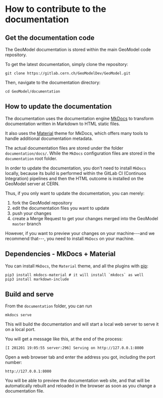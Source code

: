 
# How to contribute to the documentation

## Get the documentation code

The GeoModel documentation is stored within the main GeoModel code repository.

To get the latest documentation, simply clone the repository:

```
git clone https://gitlab.cern.ch/GeoModelDev/GeoModel.git
```

Then, navigate to the documentation directory:

```
cd GeoModel/documentation
```

## How to update the documentation

The documentation uses the documentation engine [MkDocs](https://www.mkdocs.org/) to transform documentation written in Markdown to HTML static files.

It also uses the [Material](https://squidfunk.github.io/mkdocs-material/) theme for MkDocs, which offers many tools to handle additional documentation metadata.

The actual documentation files are stored under the folder `documentation/docs/`.
While the `MkDocs` configuration files are stored in the `documentation` root folder.

In order to update the documentation, you don't need to install `MkDocs` locally, because its build is performed within the GitLab CI (Continuos Integration) pipelines and then the HTML outcome is installed on the GeoModel server at CERN. 

Thus, if you only want to update the documentation, you can merely:

1. fork the GeoModel repository
2. edit the documentation files you want to update
3. push your changes
4. create a Merge Request to get your changes merged into the GeoModel `master` branch

However, if you want to preview your changes on your machine---and we recommend that---, you need to install `MkDocs` on your machine.


## Dependencies - MkDocs + Material

You can install `MkDocs`, the `Material` theme, and all the plugins with [pip](https://pip.pypa.io/en/stable/installing/):


```
pip3 install mkdocs-material # it will install `mkdocs` as well
pip3 install markdown-include
```

## Build and serve

From the `documentation` folder, you can run

```
mkdocs serve
```

This will build the documentation and will start a local web server to serve it on a local port.

You will get a message like this, at the end of the process:

```
[I 201201 19:05:55 server:296] Serving on http://127.0.0.1:8000
```

Open a web browser tab and enter the address you got, including the port number:

```
http://127.0.0.1:8000
```

You will be able to preview the documentation web site, and that will be automatically rebuilt and reloaded in the browser as soon as you change a documentation file.



